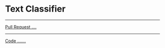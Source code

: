 # Text Classifier

---
[Pull Request ....](https://github.com/mhmadwrekat/text-classifier/pull/1)

---
[Code .......](/text-classifier.ipynb)
